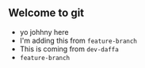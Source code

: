 ## Welcome to git

- yo johhny here
- I'm adding this from 
`feature-branch`
- This is coming from `dev-daffa`
- `feature-branch`